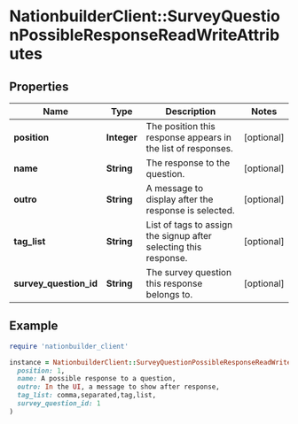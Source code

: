 # NationbuilderClient::SurveyQuestionPossibleResponseReadWriteAttributes

## Properties

| Name | Type | Description | Notes |
| ---- | ---- | ----------- | ----- |
| **position** | **Integer** | The position this response appears in the list of responses. | [optional] |
| **name** | **String** | The response to the question. | [optional] |
| **outro** | **String** | A message to display after the response is selected. | [optional] |
| **tag_list** | **String** | List of tags to assign the signup after selecting this response. | [optional] |
| **survey_question_id** | **String** | The survey question this response belongs to. | [optional] |

## Example

```ruby
require 'nationbuilder_client'

instance = NationbuilderClient::SurveyQuestionPossibleResponseReadWriteAttributes.new(
  position: 1,
  name: A possible response to a question,
  outro: In the UI, a message to show after response,
  tag_list: comma,separated,tag,list,
  survey_question_id: 1
)
```

